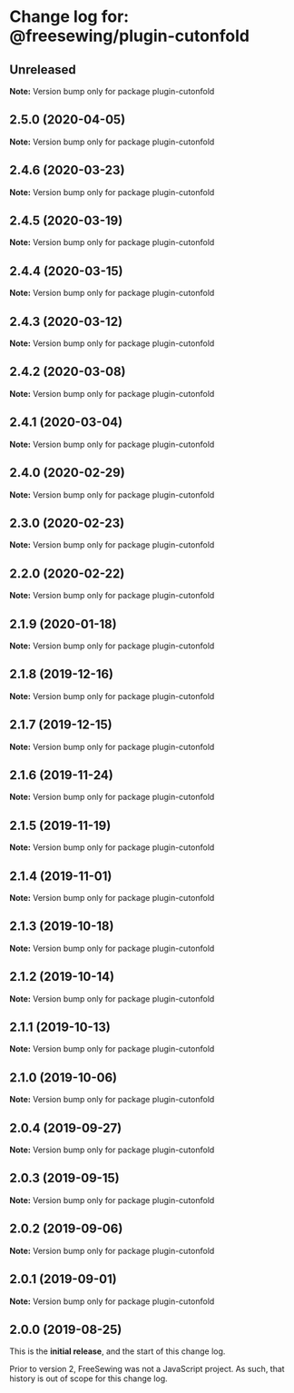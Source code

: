 # Change log for: @freesewing/plugin-cutonfold


## Unreleased

**Note:** Version bump only for package plugin-cutonfold


## 2.5.0 (2020-04-05)

**Note:** Version bump only for package plugin-cutonfold


## 2.4.6 (2020-03-23)

**Note:** Version bump only for package plugin-cutonfold


## 2.4.5 (2020-03-19)

**Note:** Version bump only for package plugin-cutonfold


## 2.4.4 (2020-03-15)

**Note:** Version bump only for package plugin-cutonfold


## 2.4.3 (2020-03-12)

**Note:** Version bump only for package plugin-cutonfold


## 2.4.2 (2020-03-08)

**Note:** Version bump only for package plugin-cutonfold


## 2.4.1 (2020-03-04)

**Note:** Version bump only for package plugin-cutonfold


## 2.4.0 (2020-02-29)

**Note:** Version bump only for package plugin-cutonfold


## 2.3.0 (2020-02-23)

**Note:** Version bump only for package plugin-cutonfold


## 2.2.0 (2020-02-22)

**Note:** Version bump only for package plugin-cutonfold


## 2.1.9 (2020-01-18)

**Note:** Version bump only for package plugin-cutonfold


## 2.1.8 (2019-12-16)

**Note:** Version bump only for package plugin-cutonfold


## 2.1.7 (2019-12-15)

**Note:** Version bump only for package plugin-cutonfold


## 2.1.6 (2019-11-24)

**Note:** Version bump only for package plugin-cutonfold


## 2.1.5 (2019-11-19)

**Note:** Version bump only for package plugin-cutonfold


## 2.1.4 (2019-11-01)

**Note:** Version bump only for package plugin-cutonfold


## 2.1.3 (2019-10-18)

**Note:** Version bump only for package plugin-cutonfold


## 2.1.2 (2019-10-14)

**Note:** Version bump only for package plugin-cutonfold


## 2.1.1 (2019-10-13)

**Note:** Version bump only for package plugin-cutonfold


## 2.1.0 (2019-10-06)

**Note:** Version bump only for package plugin-cutonfold


## 2.0.4 (2019-09-27)

**Note:** Version bump only for package plugin-cutonfold


## 2.0.3 (2019-09-15)

**Note:** Version bump only for package plugin-cutonfold


## 2.0.2 (2019-09-06)

**Note:** Version bump only for package plugin-cutonfold


## 2.0.1 (2019-09-01)

**Note:** Version bump only for package plugin-cutonfold




## 2.0.0 (2019-08-25)

This is the **initial release**, and the start of this change log.

Prior to version 2, FreeSewing was not a JavaScript project.
As such, that history is out of scope for this change log.
